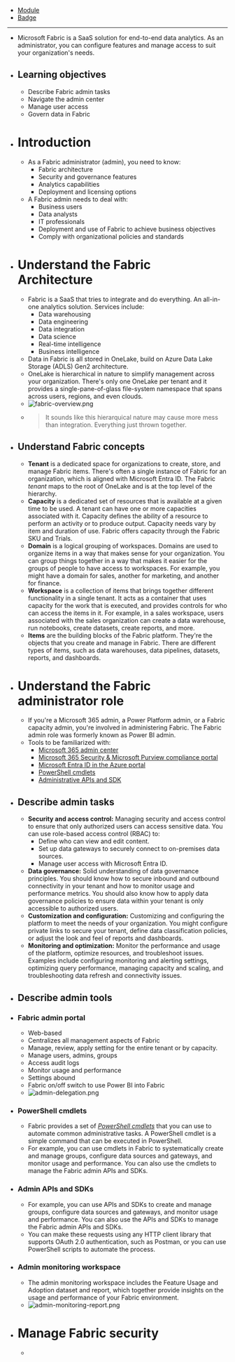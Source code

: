 - [Module](https://learn.microsoft.com/en-us/training/modules/administer-fabric/)
- [Badge]()
- ---
- Microsoft Fabric is a SaaS solution for end-to-end data analytics. As an administrator, you can configure features and manage access to suit your organization's needs.
- ## Learning objectives
	- Describe Fabric admin tasks
	- Navigate the admin center
	- Manage user access
	- Govern data in Fabric
- # Introduction
	- As a Fabric administrator (admin), you need to know:
		- Fabric architecture
		- Security and governance features
		- Analytics capabilities
		- Deployment and licensing options
	- A Fabric admin needs to deal with:
		- Business users
		- Data analysts
		- IT professionals
		- Deployment and use of Fabric to achieve business objectives
		- Comply with organizational policies and standards
- # Understand the Fabric Architecture
	- Fabric is a SaaS that tries to integrate and do everything. An all-in-one analytics solution. Services include:
		- Data warehousing
		- Data engineering
		- Data integration
		- Data science
		- Real-time intelligence
		- Business intelligence
	- Data in Fabric is all stored in OneLake, build on Azure Data Lake Storage (ADLS) Gen2 architecture.
	- OneLake is hierarchical in nature to simplify management across your organization. There's only one OneLake per tenant and it provides a single-pane-of-glass file-system namespace that spans across users, regions, and even clouds.
	- ![fabric-overview.png](../assets/fabric-overview_1748953794082_0.png)
	- > It sounds like this hierarquical nature may cause more mess than integration. Everything just thrown together.
- ## Understand Fabric concepts
	- **Tenant** is a dedicated space for organizations to create, store, and manage Fabric items. There's often a single instance of Fabric for an organization, which is aligned with Microsoft Entra ID. The Fabric *tenant* maps to the root of OneLake and is at the top level of the hierarchy.
	- **Capacity** is a dedicated set of resources that is available at a given time to be used. A tenant can have one or more capacities associated with it. Capacity defines the ability of a resource to perform an activity or to produce output. Capacity needs vary by item and duration of use. Fabric offers capacity through the Fabric SKU and Trials.
	- **Domain** is a logical grouping of workspaces. Domains are used to organize items in a way that makes sense for your organization. You can group things together in a way that makes it easier for the groups of people to have access to workspaces. For example, you might have a domain for sales, another for marketing, and another for finance.
	- **Workspace** is a collection of items that brings together different functionality in a single tenant. It acts as a container that uses capacity for the work that is executed, and provides controls for who can access the items in it. For example, in a sales workspace, users associated with the sales organization can create a 
	  data warehouse, run notebooks, create datasets, create reports, and more.
	- **Items** are the building blocks of the Fabric platform. They're the objects that you create and manage in Fabric. There are different types of items, such as data warehouses, data pipelines, datasets, reports, and dashboards.
- # Understand the Fabric administrator role
	- If you're a Microsoft 365 admin, a Power Platform admin, or a Fabric capacity admin, you're involved in administering Fabric. The Fabric admin role was formerly known as Power BI admin.
	- Tools to be familiarized with:
		- [Microsoft 365 admin center](https://learn.microsoft.com/en-us/microsoft-365/admin/admin-overview/admin-center-overview)
		- [Microsoft 365 Security & Microsoft Purview compliance portal](https://learn.microsoft.com/en-us/microsoft-365/compliance/microsoft-365-compliance-center)
		- [Microsoft Entra ID in the Azure portal](https://learn.microsoft.com/en-us/azure/active-directory/fundamentals/active-directory-whatis)
		- [PowerShell cmdlets](https://learn.microsoft.com/en-us/powershell/power-bi/overview)
		- [Administrative APIs and SDK](https://learn.microsoft.com/en-us/rest/api/power-bi/admin)
- ## Describe admin tasks
	- **Security and access control:** Managing security and access control to ensure that only authorized users can access sensitive data. You can use role-based access control (RBAC) to:
		- Define who can view and edit content.
		- Set up data gateways to securely connect to on-premises data sources.
		- Manage user access with Microsoft Entra ID.
	- **Data governance:** Solid understanding of data governance principles. You should know how to secure inbound and outbound connectivity in your tenant and how to monitor usage and performance metrics. You should also know how to apply data governance policies to ensure data within your tenant is only accessible to authorized users.
	- **Customization and configuration:** Customizing and configuring the platform to meet the needs of your organization. You might configure private links to secure your tenant, define data classification policies, or adjust the look and feel of reports and dashboards.
	- **Monitoring and optimization:** Monitor the performance and usage of the platform, optimize resources, and troubleshoot issues. Examples include configuring monitoring and alerting settings, optimizing query performance, managing capacity and scaling, and troubleshooting data refresh and connectivity issues.
- ## Describe admin tools
- ### Fabric admin portal
	- Web-based
	- Centralizes all management aspects of Fabric
	- Manage, review, apply setting for the entire tenant or by capacity.
	- Manage users, admins, groups
	- Access audit logs
	- Monitor usage and performance
	- Settings abound
	- Fabric on/off switch to use Power BI into Fabric
	- ![admin-delegation.png](../assets/admin-delegation_1748954477423_0.png)
- ### PowerShell cmdlets
	- Fabric provides a set of *[PowerShell cmdlets](https://learn.microsoft.com/en-us/powershell/scripting/powershell-commands)* that you can use to automate common administrative tasks. A PowerShell cmdlet is a simple command that can be executed in PowerShell.
	- For example, you can use cmdlets in Fabric to systematically create and manage groups, configure data sources and gateways, and monitor usage and performance. You can also use the cmdlets to manage the Fabric admin APIs and SDKs.
- ### Admin APIs and SDKs
	- For example, you can use APIs and SDKs to create and manage groups, configure data sources and gateways, and monitor usage and performance. You can also use the APIs and SDKs to manage the Fabric admin APIs and SDKs.
	- You can make these requests using any HTTP client library that supports OAuth 2.0 authentication, such as Postman, or you can use PowerShell scripts to automate the process.
- ### Admin monitoring workspace
	- The admin monitoring workspace includes the Feature Usage and Adoption dataset and report, which together provide insights on the usage and performance of your Fabric environment.
	- ![admin-monitoring-report.png](../assets/admin-monitoring-report_1748954710096_0.png)
- # Manage Fabric security
	-